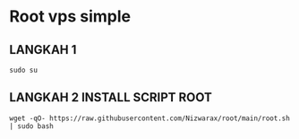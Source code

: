 # Root vps simple

## LANGKAH 1
```
sudo su
```
## LANGKAH 2 INSTALL SCRIPT ROOT
```
wget -qO- https://raw.githubusercontent.com/Nizwarax/root/main/root.sh | sudo bash
```
